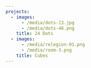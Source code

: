 ```yaml
---
projects:
  - images:
      - /media/dots-13.jpg
      - /media/dots-46.png
    title: 24 Dots
  - images:
      - /media/relegion-01.png
      - /media/room-3.png
    title: Cubes
---
```


